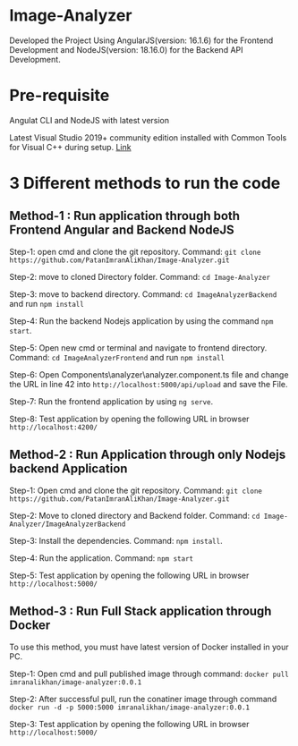 # Image-Analyzer
Developed the Project Using AngularJS(version: 16.1.6) for the Frontend Development and NodeJS(version: 18.16.0) for the Backend API Development.

# Pre-requisite
Angulat CLI and NodeJS with latest version

Latest Visual Studio 2019+ community edition installed with Common Tools for Visual C++ during setup. [Link](https://visualstudio.microsoft.com/vs/)

# 3 Different methods to run the code
## Method-1 : Run application through both Frontend Angular and Backend NodeJS

Step-1: open cmd and clone the git repository. Command:  `git clone https://github.com/PatanImranAliKhan/Image-Analyzer.git`

Step-2: move to cloned Directory folder. Command: `cd Image-Analyzer`

Step-3: move to backend directory. Command: `cd ImageAnalyzerBackend` and run `npm install`

Step-4: Run the backend Nodejs application by using the command `npm start`.

Step-5: Open new cmd or terminal and navigate to frontend directory. Command: `cd ImageAnalyzerFrontend` and run `npm install`

Step-6: Open Components\analyzer\analyzer.component.ts file and change the URL in line 42 into `http://localhost:5000/api/upload` and save the File.

Step-7: Run the frontend application by using `ng serve`.

Step-8: Test application by opening the following URL in browser `http://localhost:4200/`

## Method-2 :  Run Application through only Nodejs backend Application

Step-1: Open cmd and clone the git repository. Command:  `git clone https://github.com/PatanImranAliKhan/Image-Analyzer.git`

Step-2: Move to cloned directory and Backend folder. Command: `cd Image-Analyzer/ImageAnalyzerBackend`

Step-3: Install the dependencies. Command: `npm install`.

Step-4: Run the application. Command: `npm start`

Step-5: Test application by opening the following URL in browser `http://localhost:5000/`

## Method-3 : Run Full Stack application through Docker

To use this method, you must have latest version of Docker installed in your PC.

Step-1: Open cmd and pull published image through command: `docker pull imranalikhan/image-analyzer:0.0.1`

Step-2: After successful pull, run the conatiner image through command `docker run -d -p 5000:5000 imranalikhan/image-analyzer:0.0.1`

Step-3: Test application by opening the following URL in browser `http://localhost:5000/`

